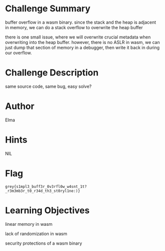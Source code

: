 
# Challenge Summary

buffer overflow in a wasm binary. since the stack and the heap is adjacent in memory, we can do a stack overflow to overwrite the heap buffer

there is one small issue, where we will overwrite crucial metadata when overwriting into the heap buffer. however, there is no ASLR in wasm, we can just dump that section of memory in a debugger, then write it back in during our overflow.

# Challenge Description

same source code, same bug, easy solve?

# Author

Elma

# Hints

NIL

# Flag

`grey{s1mpl3_buff3r_0v3rfl0w_w4snt_1t?_r3m3mb3r_t0_r34d_th3_st0ryl1ne:)}`

# Learning Objectives

linear memory in wasm

lack of randomization in wasm

security protections of a wasm binary
